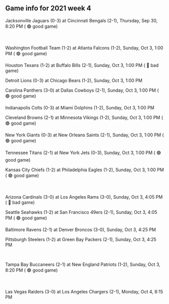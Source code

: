 ## Game info for 2021 week 4
Jacksonville Jaguars (0-3) at Cincinnati Bengals (2-1), Thursday, Sep 30, 8:20 PM (	:green_circle: good game)


<br/>

Washington Football Team (1-2) at Atlanta Falcons (1-2), Sunday, Oct 3, 1:00 PM (	:green_circle: good game)

Houston Texans (1-2) at Buffalo Bills (2-1), Sunday, Oct 3, 1:00 PM (	:red_circle: bad game)

Detroit Lions (0-3) at Chicago Bears (1-2), Sunday, Oct 3, 1:00 PM

Carolina Panthers (3-0) at Dallas Cowboys (2-1), Sunday, Oct 3, 1:00 PM (	:green_circle: good game)

Indianapolis Colts (0-3) at Miami Dolphins (1-2), Sunday, Oct 3, 1:00 PM

Cleveland Browns (2-1) at Minnesota Vikings (1-2), Sunday, Oct 3, 1:00 PM (	:green_circle: good game)

New York Giants (0-3) at New Orleans Saints (2-1), Sunday, Oct 3, 1:00 PM (	:green_circle: good game)

Tennessee Titans (2-1) at New York Jets (0-3), Sunday, Oct 3, 1:00 PM (	:green_circle: good game)

Kansas City Chiefs (1-2) at Philadelphia Eagles (1-2), Sunday, Oct 3, 1:00 PM (	:green_circle: good game)


<br/>

Arizona Cardinals (3-0) at Los Angeles Rams (3-0), Sunday, Oct 3, 4:05 PM (	:red_circle: bad game)

Seattle Seahawks (1-2) at San Francisco 49ers (2-1), Sunday, Oct 3, 4:05 PM (	:green_circle: good game)

Baltimore Ravens (2-1) at Denver Broncos (3-0), Sunday, Oct 3, 4:25 PM

Pittsburgh Steelers (1-2) at Green Bay Packers (2-1), Sunday, Oct 3, 4:25 PM


<br/>

Tampa Bay Buccaneers (2-1) at New England Patriots (1-2), Sunday, Oct 3, 8:20 PM (	:green_circle: good game)


<br/>

Las Vegas Raiders (3-0) at Los Angeles Chargers (2-1), Monday, Oct 4, 8:15 PM

